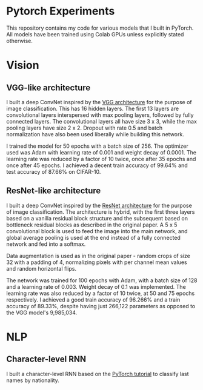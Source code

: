 # Pytorch Experiments

This repository contains my code for various models that I built in PyTorch. All models have been trained using Colab GPUs unless explicitly stated otherwise.

# Vision

## VGG-like architecture

I built a deep ConvNet inspired by the [VGG architecture](https://arxiv.org/abs/1409.1556) for the purpose of image classification. This has 16 hidden layers. The first 13 layers are convolutional layers interspersed with max pooling layers, followed by fully connected layers. The convolutional layers all have size 3 x 3, while the max pooling layers have size 2 x 2. Dropout with rate 0.5 and batch normalization have also been used liberally while building this network.

I trained the model for 50 epochs with a batch size of 256. The optimizer used was Adam with learning rate of 0.001 and weight decay of 0.0001. The learning rate was reduced by a factor of 10 twice, once after 35 epochs and once after 45 epochs. I achieved a decent train accuracy of 99.64% and test accuracy of 87.66% on CIFAR-10.

## ResNet-like architecture

I built a deep ConvNet inspired by the [ResNet architecture](https://arxiv.org/abs/1512.03385) for the purpose of image classification. The architecture is hybrid, with the first three layers based on a vanilla residual block structure and the subsequent based on bottleneck residual blocks as described in the original paper. A 5 x 5 convolutional block is used to feed the image into the main network, and global average pooling is used at the end instead of a fully connected network and fed into a softmax.

Data augmentation is used as in the original paper - random crops of size 32 with a padding of 4, normalizing pixels with per channel mean values and random horizontal flips.

The network was trained for 100 epochs with Adam, with a batch size of 128 and a learning rate of 0.003. Weight decay of 0.1 was implemented. The learning rate was also reduced by a factor of 10 twice, at 50 and 75 epochs respectively. I achieved a good train accuracy of 96.266% and a train accuracy of 89.33%, despite having just 266,122 parameters as opposed to the VGG model's 9,985,034.

# NLP

## Character-level RNN

I built a character-level RNN based on the [PyTorch tutorial](https://pytorch.org/tutorials/intermediate/char_rnn_classification_tutorial.html) to classify last names by nationality. 